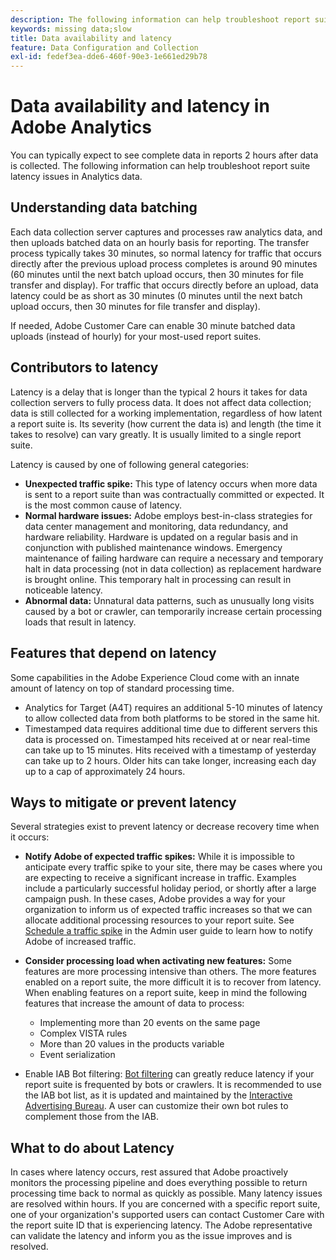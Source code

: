 ```yaml
---
description: The following information can help troubleshoot report suite latency issues in Analytics data.
keywords: missing data;slow
title: Data availability and latency
feature: Data Configuration and Collection
exl-id: fedef3ea-dde6-460f-90e3-1e661ed29b78
---
```

# Data availability and latency in Adobe Analytics

You can typically expect to see complete data in reports 2 hours after data is collected. The following information can help troubleshoot report suite latency issues in Analytics data.

## Understanding data batching

Each data collection server captures and processes raw analytics data, and then uploads batched data on an hourly basis for reporting. The transfer process typically takes 30 minutes, so normal latency for traffic that occurs directly after the previous upload process completes is around 90 minutes (60 minutes until the next batch upload occurs, then 30 minutes for file transfer and display). For traffic that occurs directly before an upload, data latency could be as short as 30 minutes (0 minutes until the next batch upload occurs, then 30 minutes for file transfer and display).

If needed, Adobe Customer Care can enable 30 minute batched data uploads (instead of hourly) for your most-used report suites.

## Contributors to latency

Latency is a delay that is longer than the typical 2 hours it takes for data collection servers to fully process data. It does not affect data collection; data is still collected for a working implementation, regardless of how latent a report suite is. Its severity (how current the data is) and length (the time it takes to resolve) can vary greatly. It is usually limited to a single report suite.

Latency is caused by one of following general categories:

* **Unexpected traffic spike:** This type of latency occurs when more data is sent to a report suite than was contractually committed or expected. It is the most common cause of latency.
* **Normal hardware issues:** Adobe employs best-in-class strategies for data center management and monitoring, data redundancy, and hardware reliability. Hardware is updated on a regular basis and in conjunction with published maintenance windows. Emergency maintenance of failing hardware can require a necessary and temporary halt in data processing (not in data collection) as replacement hardware is brought online. This temporary halt in processing can result in noticeable latency.
* **Abnormal data:** Unnatural data patterns, such as unusually long visits caused by a bot or crawler, can temporarily increase certain processing loads that result in latency.

## Features that depend on latency

Some capabilities in the Adobe Experience Cloud come with an innate amount of latency on top of standard processing time.

* Analytics for Target (A4T) requires an additional 5-10 minutes of latency to allow collected data from both platforms to be stored in the same hit.
* Timestamped data requires additional time due to different servers this data is processed on. Timestamped hits received at or near real-time can take up to 15 minutes. Hits received with a timestamp of yesterday can take up to 2 hours. Older hits can take longer, increasing each day up to a cap of approximately 24 hours.

## Ways to mitigate or prevent latency

Several strategies exist to prevent latency or decrease recovery time when it occurs:

* **Notify Adobe of expected traffic spikes:** While it is impossible to anticipate every traffic spike to your site, there may be cases where you are expecting to receive a significant increase in traffic. Examples include a particularly successful holiday period, or shortly after a large campaign push. In these cases, Adobe provides a way for your organization to inform us of expected traffic increases so that we can allocate additional processing resources to your report suite. See [Schedule a traffic spike](/help/admin/admin/c-manage-report-suites/c-edit-report-suites/c-traffic-management/t-traffic-schedule-spike.md) in the Admin user guide to learn how to notify Adobe of increased traffic.
* **Consider processing load when activating new features:** Some features are more processing intensive than others. The more features enabled on a report suite, the more difficult it is to recover from latency. When enabling features on a report suite, keep in mind the following features that increase the amount of data to process:

  * Implementing more than 20 events on the same page
  * Complex VISTA rules
  * More than 20 values in the products variable
  * Event serialization

* Enable IAB Bot filtering: [Bot filtering](/help/admin/admin/bot-removal/bot-removal.md) can greatly reduce latency if your report suite is frequented by bots or crawlers. It is recommended to use the IAB bot list, as it is updated and maintained by the [Interactive Advertising Bureau](https://www.iab.net/about_the_iab). A user can customize their own bot rules to complement those from the IAB.

## What to do about Latency

In cases where latency occurs, rest assured that Adobe proactively monitors the processing pipeline and does everything possible to return processing time back to normal as quickly as possible. Many latency issues are resolved within hours. If you are concerned with a specific report suite, one of your organization's supported users can contact Customer Care with the report suite ID that is experiencing latency. The Adobe representative can validate the latency and inform you as the issue improves and is resolved.
